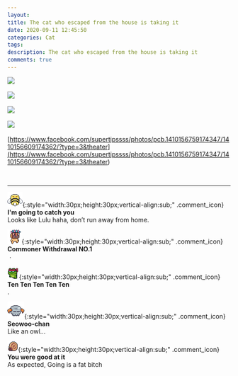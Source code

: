 ```yaml
---
layout: 
title: The cat who escaped from the house is taking it
date: 2020-09-11 12:45:50
categories: Cat
tags: 
description: The cat who escaped from the house is taking it
comments: true
---
```


![](https://blog.kakaocdn.net/dn/bXOU0p/btqHVoyLyB9/hL99hahr3FbREGkKN1Ykg1/img.jpg)

![](https://blog.kakaocdn.net/dn/TLjxG/btqHZIpWnrV/qJwbiwzpH129wcnuLpRqqK/img.jpg)

![](https://blog.kakaocdn.net/dn/vxxk6/btqH0XtAVdX/W9p7zMITFuUhEev6vBel91/img.jpg)

![](https://blog.kakaocdn.net/dn/bDpghq/btqHYI4PqYe/y5xrqBXwvrU9AGT9CFMwJk/img.jpg)

[https://www.facebook.com/supertipssss/photos/pcb.1410156759174347/1410156609174362/?type=3&theater](<https://www.facebook.com/supertipssss/photos/pcb.1410156759174347/1410156609174362/?type=3&theater>)

​

* * *

![comment](/assets/character/bee.png){:style="width:30px;height:30px;vertical-align:sub;" .comment_icon} **I'm going to catch you**  
Looks like Lulu haha, don’t run away from home.   
  
![comment](/assets/character/mask.png){:style="width:30px;height:30px;vertical-align:sub;" .comment_icon} **Commoner Withdrawal NO.1**  
ㆍ   
  
![comment](/assets/character/frog.png){:style="width:30px;height:30px;vertical-align:sub;" .comment_icon} **Ten Ten Ten Ten Ten**  
.   
  
![comment](/assets/character/skull.png){:style="width:30px;height:30px;vertical-align:sub;" .comment_icon} **Seowoo-chan**  
Like an owl...   
  
![comment](/assets/character/snail.png){:style="width:30px;height:30px;vertical-align:sub;" .comment_icon} **You were good at it**  
As expected, Going is a fat bitch   
  

